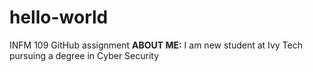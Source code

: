 # hello-world
INFM 109 GitHub assignment
**ABOUT ME:** I am new student at Ivy Tech pursuing a degree in Cyber Security
